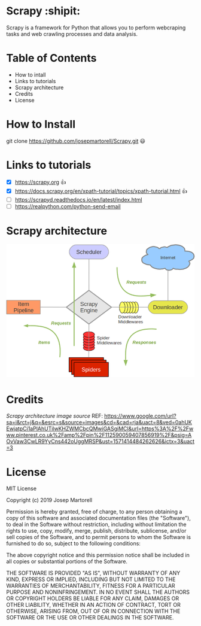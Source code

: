 # Scrapy :shipit:
Scrapy is a framework for Python that allows you to perform webcraping tasks and web crawling processes and data analysis.


# Table of Contents

- How to intall
- Links to tutorials
- Scrapy architecture
- Credits
- License


# How to Install

git clone https://github.com/josepmartorell/Scrapy.git :smiley:

 
# Links to tutorials

- [x] https://scrapy.org :+1:
- [x] https://docs.scrapy.org/en/xpath-tutorial/topics/xpath-tutorial.html :+1:
- [ ] https://scrapyd.readthedocs.io/en/latest/index.html
- [ ] https://realpython.com/python-send-email

# Scrapy architecture

![Scrapy performance](scrapy_architecture.png)


# Credits

*Scrapy architecture image source*
REF: 
https://www.google.com/url?sa=i&rct=j&q=&esrc=s&source=images&cd=&cad=rja&uact=8&ved=0ahUKEwjatpCi1aPlAhUTilwKHZWMCbcQMwiGASgiMCI&url=https%3A%2F%2Fwww.pinterest.co.uk%2Famp%2Fpin%2F112590059407856919%2F&psig=AOvVaw3CwLR9YyCns442oUggMRSP&ust=1571414484262626&ictx=3&uact=3

# License

MIT License

Copyright (c) 2019 Josep Martorell

Permission is hereby granted, free of charge, to any person obtaining a copy
of this software and associated documentation files (the "Software"), to deal
in the Software without restriction, including without limitation the rights
to use, copy, modify, merge, publish, distribute, sublicense, and/or sell
copies of the Software, and to permit persons to whom the Software is
furnished to do so, subject to the following conditions:

The above copyright notice and this permission notice shall be included in all
copies or substantial portions of the Software.

THE SOFTWARE IS PROVIDED "AS IS", WITHOUT WARRANTY OF ANY KIND, EXPRESS OR
IMPLIED, INCLUDING BUT NOT LIMITED TO THE WARRANTIES OF MERCHANTABILITY,
FITNESS FOR A PARTICULAR PURPOSE AND NONINFRINGEMENT. IN NO EVENT SHALL THE
AUTHORS OR COPYRIGHT HOLDERS BE LIABLE FOR ANY CLAIM, DAMAGES OR OTHER
LIABILITY, WHETHER IN AN ACTION OF CONTRACT, TORT OR OTHERWISE, ARISING FROM,
OUT OF OR IN CONNECTION WITH THE SOFTWARE OR THE USE OR OTHER DEALINGS IN THE
SOFTWARE.
